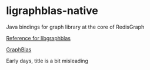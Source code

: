 # ligraphblas-native

Java bindings for graph library at the core of RedisGraph

[Reference for libgraphblas](http://www.mit.edu/~kepner/GraphBLAS/GraphBLAS-Math-release.pdf)

[GraphBlas](http://graphblas.org/index.php?title=Graph_BLAS_Forum)

Early days, title is a bit misleading